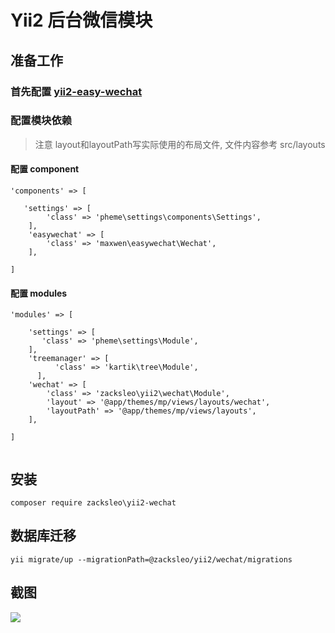 # Yii2 后台微信模块
 

## 准备工作

### 首先配置 [yii2-easy-wechat](https://github.com/max-wen/yii2-easy-wechat)   

### 配置模块依赖
  
> 注意 layout和layoutPath写实际使用的布局文件, 文件内容参考 src/layouts
  
#### 配置 component
  
```
'components' => [

   'settings' => [
        'class' => 'pheme\settings\components\Settings',
    ],
    'easywechat' => [
        'class' => 'maxwen\easywechat\Wechat',          
    ],  
      
]

```
    
#### 配置 modules
   
```
'modules' => [

    'settings' => [
       'class' => 'pheme\settings\Module',
    ],       
    'treemanager' => [
          'class' => 'kartik\tree\Module',
      ],
    'wechat' => [
        'class' => 'zacksleo\yii2\wechat\Module',
        'layout' => '@app/themes/mp/views/layouts/wechat',
        'layoutPath' => '@app/themes/mp/views/layouts',
    ],    
    
]
        
```
   
## 安装 

```
composer require zacksleo\yii2-wechat

```

## 数据库迁移

```
yii migrate/up --migrationPath=@zacksleo/yii2/wechat/migrations

```
## 截图

![](http://ww2.sinaimg.cn/large/675eb504gw1faf64i67huj212d0itgnw.jpg)
